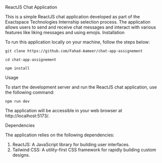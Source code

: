 ReactJS Chat Application

This is a simple ReactJS chat application developed as part of the Exactspace Technologies Internship selection process. The application allows users to send and receive chat messages and interact with various features like liking messages and using emojis.
Installation

To run this application locally on your machine, follow the steps below:

    git clone https://github.com/Fahad-Aameer/chat-app-assignement

    cd chat-app-assignement

    npm install

Usage

To start the development server and run the ReactJS chat application, use the following command:

    npm run dev

The application will be accessible in your web browser at http://localhost:5173/.

Dependencies

The application relies on the following dependencies:

  1. ReactJS: A JavaScript library for building user interfaces.
  2. Tailwind CSS: A utility-first CSS framework for rapidly building custom designs.
